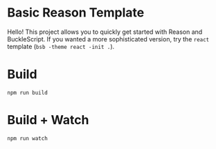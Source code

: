 # Basic Reason Template

Hello! This project allows you to quickly get started with Reason and
BuckleScript. If you wanted a more sophisticated version, try the `react`
template (`bsb -theme react -init .`).

# Build
```
npm run build
```

# Build + Watch

```
npm run watch
```
